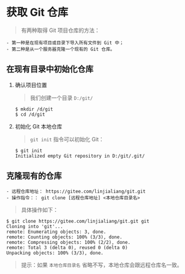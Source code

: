 # 获取 Git 仓库

> 有两种取得 Git 项目仓库的方法：

```text
- 第一种是在现有项目或目录下导入所有文件到 Git 中；
- 第二种是从一个服务器克隆一个现有的 Git 仓库。
```

## 在现有目录中初始化仓库

1.  确认项目位置

    > 我们创建一个目录 `D:/git/`

    ```shell
    $ mkdir /d/git
    $ cd /d/git
    ```

2.  初始化 Git 本地仓库

    > `git init` 指令可以初始化 Git：

    ```shell
    $ git init
    Initialized empty Git repository in D:/git/.git/
    ```

## 克隆现有的仓库

```text
- 远程仓库地址： https://gitee.com/linjialiang/git.git
- 操作指令：： git clone [远程仓库地址] <本地仓库目录名>
```

> 具体操作如下：

```shell
$ git clone https://gitee.com/linjialiang/git.git git
Cloning into 'git'...
remote: Enumerating objects: 3, done.
remote: Counting objects: 100% (3/3), done.
remote: Compressing objects: 100% (2/2), done.
remote: Total 3 (delta 0), reused 0 (delta 0)
Unpacking objects: 100% (3/3), done.
```

> 提示：如果 `本地仓库目录名` 省略不写，本地仓库会跟远程仓库名一致。

